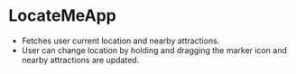 # LocateMeApp
* Fetches user current location and nearby attractions.
* User can change location by holding and dragging the marker icon and nearby attractions are updated.
